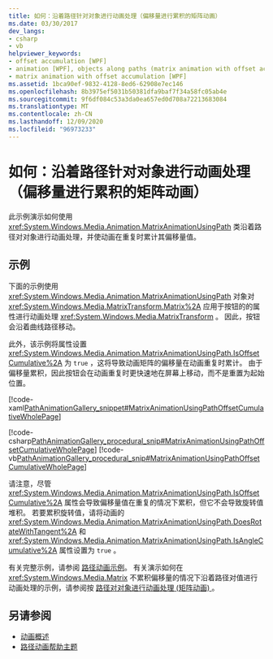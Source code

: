 ```yaml
---
title: 如何：沿着路径针对对象进行动画处理（偏移量进行累积的矩阵动画）
ms.date: 03/30/2017
dev_langs:
- csharp
- vb
helpviewer_keywords:
- offset accumulation [WPF]
- animation [WPF], objects along paths (matrix animation with offset accumulation)
- matrix animation with offset accumulation [WPF]
ms.assetid: 1bca90ef-9832-4128-8ed6-62908e7ec146
ms.openlocfilehash: 8b3975ef5031b50381dfa9baf7f34a58fc05ab4e
ms.sourcegitcommit: 9f6df084c53a3da0ea657ed0d708a72213683084
ms.translationtype: MT
ms.contentlocale: zh-CN
ms.lasthandoff: 12/09/2020
ms.locfileid: "96973233"
---
```

# <a name="how-to-animate-an-object-along-a-path-matrix-animation-with-offset-accumulation"></a>如何：沿着路径针对对象进行动画处理（偏移量进行累积的矩阵动画）
此示例演示如何使用 <xref:System.Windows.Media.Animation.MatrixAnimationUsingPath> 类沿着路径对对象进行动画处理，并使动画在重复时累计其偏移量值。  
  
## <a name="example"></a>示例  
 下面的示例使用 <xref:System.Windows.Media.Animation.MatrixAnimationUsingPath> 对象对 <xref:System.Windows.Media.MatrixTransform.Matrix%2A> 应用于按钮的的属性进行动画处理 <xref:System.Windows.Media.MatrixTransform> 。 因此，按钮会沿着曲线路径移动。  
  
 此外，该示例将属性设置 <xref:System.Windows.Media.Animation.MatrixAnimationUsingPath.IsOffsetCumulative%2A> 为 `true` ，这将导致动画矩阵的偏移量在动画重复时累计。 由于偏移量累积，因此按钮会在动画重复时更快速地在屏幕上移动，而不是重置为起始位置。  
  
 [!code-xaml[PathAnimationGallery_snippet#MatrixAnimationUsingPathOffsetCumulativeWholePage](~/samples/snippets/csharp/VS_Snippets_Wpf/PathAnimationGallery_snippet/CS/matrixanimationusingpathexampleoffsetcumulative.xaml#matrixanimationusingpathoffsetcumulativewholepage)]  
  
 [!code-csharp[PathAnimationGallery_procedural_snip#MatrixAnimationUsingPathOffsetCumulativeWholePage](~/samples/snippets/csharp/VS_Snippets_Wpf/PathAnimationGallery_procedural_snip/CSharp/MatrixAnimationUsingPathExampleOffsetCumulative.cs#matrixanimationusingpathoffsetcumulativewholepage)]
 [!code-vb[PathAnimationGallery_procedural_snip#MatrixAnimationUsingPathOffsetCumulativeWholePage](~/samples/snippets/visualbasic/VS_Snippets_Wpf/PathAnimationGallery_procedural_snip/VisualBasic/MatrixAnimationUsingPathExampleOffsetCumulative.vb#matrixanimationusingpathoffsetcumulativewholepage)]  
  
 请注意，尽管 <xref:System.Windows.Media.Animation.MatrixAnimationUsingPath.IsOffsetCumulative%2A> 属性会导致偏移量值在重复的情况下累积，但它不会导致旋转值堆积。 若要累积旋转值，请将动画的 <xref:System.Windows.Media.Animation.MatrixAnimationUsingPath.DoesRotateWithTangent%2A> 和 <xref:System.Windows.Media.Animation.MatrixAnimationUsingPath.IsAngleCumulative%2A> 属性设置为 `true` 。  
  
 有关完整示例，请参阅 [路径动画示例](https://github.com/Microsoft/WPF-Samples/tree/master/Animation/PathAnimations)。 有关演示如何在 <xref:System.Windows.Media.Matrix> 不累积偏移量的情况下沿着路径对值进行动画处理的示例，请参阅按 [路径对对象进行动画处理 (矩阵动画) ](how-to-animate-an-object-along-a-path-matrix-animation.md)。  
  
## <a name="see-also"></a>另请参阅

- [动画概述](animation-overview.md)
- [路径动画帮助主题](path-animation-how-to-topics.md)

